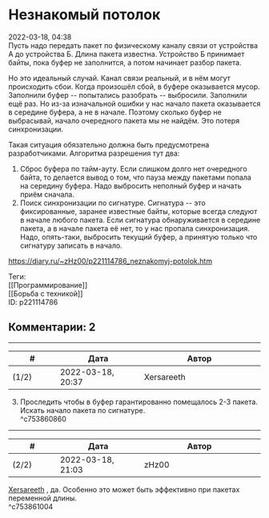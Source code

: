 Незнакомый потолок
==================

  
2022-03-18, 04:38  
 Пусть надо передать пакет по физическому каналу связи от устройства А до устройства Б. Длина пакета известна. Устройство Б принимает байты, пока буфер не заполнится, а потом начинает разбор пакета.   
   
 Но это идеальный случай. Канал связи реальный, и в нём могут происходить сбои. Когда произошёл сбой, в буфере оказывается мусор. Заполнили буфер -- попытались разобрать -- выбросили. Заполнили ещё раз. Но из-за изначальной ошибки у нас начало пакета оказывается в середине буфера, а не в начале. Поэтому сколько буфер не выбрасывай, начало очередного пакета мы не найдём. Это потеря синхронизации.   
   
 Такая ситуация обязательно должна быть предусмотрена разработчиками. Алгоритма разрешения тут два:   
 1. Сброс буфера по тайм-ауту. Если слишком долго нет очередного байта, то делается вывод о том, что пауза между пакетами попала на середину буфера. Надо выбросить неполный буфер и начать приём сначала.   
 2. Поиск синхронизации по сигнатуре. Сигнатура -- это фиксированные, заранее известные байты, которые всегда следуют в начале любого пакета. Если сигнатура обнаруживается в середине пакета, а в начале пакета её нет, то у нас пропала синхронизация. Надо, опять-таки, выбросить текущий буфер, а принятую только что сигнатуру записать в начало.   
  
<https://diary.ru/~zHz00/p221114786_neznakomyj-potolok.htm>  
  
Теги:  
[[Программирование]]  
[[Борьба с техникой]]  
ID: p221114786  


Комментарии: 2
--------------

  


---



|         #         |              Дата              |                     Автор                     |           ID           |
| --- | --- | --- | --- |
| (1/2) | 2022-03-18, 20:37 | Xersareeth | c753860860 |

  
 3. Проследить чтобы в буфер гарантированно помещалось 2-3 пакета. Искать начало пакета по сигнатуре.   
 ^c753860860

---



|         #         |              Дата              |                     Автор                     |           ID           |
| --- | --- | --- | --- |
| (2/2) | 2022-03-18, 21:03 | zHz00 | c753861004 |

  
  [Xersareeth](https://BurrowDeclassified.diary.ru "One more fang")  , да. Особенно это может быть эффективно при пакетах переменной длины.   
 ^c753861004